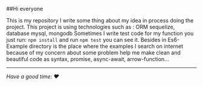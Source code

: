 ##Hi everyone

This is my repository I write some thing about my idea in process doing the project.
This project is using technologies such as : ORM sequelize, database mysql, mongodb
Sometimes I write test code for my function you just run: `npm install` and run `npm test` you can see it.
Besides in Es6-Example directory is the place where the examples I search on internet because of my concern about some
problem help me make clean and beautiful code as syntax, promise, async-await, arrow-function...

---

*Have a good time: :heart:*

